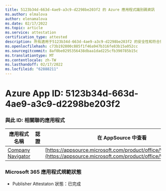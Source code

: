 ```yaml
---
title: 5123b34d-663d-4ae9-a3c9-d2298be203f2 的 Azure 應用程式識別碼資訊
ms.author: elmalova
author: elenamalova
ms.date: 02/17/2022
ms.topic: article
ms.service: attestation
certification_type: attested
description: 所有適用于5123b34d-663d-4ae9-a3c9-d2298be203f2 的安全性和符合性資訊資訊。
ms.openlocfilehash: c73b192800c885f1f46a947b316fe83b15a052cc
ms.sourcegitcommit: 8af0be0295356438dbaa1dad225cfb390785b15c
ms.translationtype: MT
ms.contentlocale: zh-TW
ms.lasthandoff: 02/17/2022
ms.locfileid: "62888211"
---
```

# <a name="azure-app-id-5123b34d-663d-4ae9-a3c9-d2298be203f2"></a>Azure App ID: 5123b34d-663d-4ae9-a3c9-d2298be203f2


### <a name="apps-associated-with-this-id"></a>與此 ID: 相關聯的應用程式
| **應用程式名稱** | **認證** | **在 AppSource 中查看** |
|--------------|---------------|-----------------------|
| [Company Navigator](https://docs.microsoft.com/microsoft-365-app-certification/forward/WA200003365) |  | [https://appsource.microsoft.com/product/office/WA200003365](https://appsource.microsoft.com/product/office/WA200003365) |

### <a name="microsoft-365-app-compliance-status"></a>Microsoft 365 應用程式規範狀態
- Publisher Attestaton 狀態：已完成
